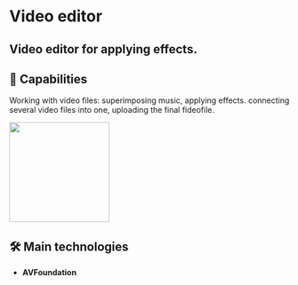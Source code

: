 # Video editor

## Video editor for applying effects.

## 🚀 Capabilities

<p>Working with video files: superimposing music, applying effects. connecting several video files into one, uploading the final fideofile.</p>

<p>
 <img style="width: 180px;" src="https://github.com/NovikovaOlga/VideoEditor/blob/main/screens/Demo.gif">
<p>

## 🛠️ Main technologies
 - **AVFoundation**

 

